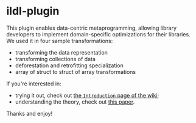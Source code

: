 ildl-plugin
===========

This plugin enables data-centric metaprogramming, allowing library developers to implement domain-specific optimizations for their libraries. 
We used it in four sample transformations:
 * transforming the data representation
 * transforming collections of data
 * deforestation and retrofitting specialization
 * array of struct to struct of array transformations

If you're interested in:
 * trying it out, check out [the `Introduction` page of the wiki](https://github.com/miniboxing/ildl-plugin/wiki/Tutorial-|-Introduction);
 * understanding the theory, check out [this paper](http://infoscience.epfl.ch/record/207050?ln=en).

Thanks and enjoy!